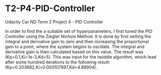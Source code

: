 # T2-P4-PID-Controller
Udacity Car ND Term 2 Project 4 - PID Controller


In order to find the a suitable set of hyperparameters, I first tuned the PID Controller using the Ziegler Nichols Method. 
It is done by first setting the integral and derivative gain to zero and then increasing the proportional gain to a point, where the system begins to oscillate. The integral and derivative gain is then calculated based on this value. The result was (Kp=0.1,Ki=1e-3,Kd=5). This was input for the twiddle algorithm, which lead after some hundred iterations to the following result: (Kp=0.203682,Ki=0.000107897,Kd=4.89904).

